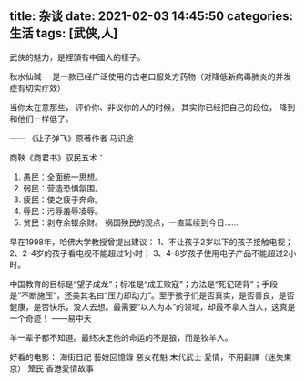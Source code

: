 title: 杂谈 
date: 2021-02-03 14:45:50
categories: 生活
tags: [武侠,人]
---
武俠的魅力，是裡頭有中國人的樣子。

秋水仙碱---是一款已经广泛使用的古老口服处方药物（对降低新病毒肺炎的并发症有切实疗效）


当你太在意那些，
评价你、非议你的人的时候，
其实你已经把自己的段位，
降到和他们一样低了。

—— 《让子弹飞》原著作者 马识途


商鞅《商君书》驭民五术：
1. 愚民：全面统一思想。
2. 弱民：营造恐惧氛围。
3. 疲民：使之疲于奔命。
4. 辱民：污辱羞辱凌辱。
5. 贫民：剥夺余银余财。
祸国殃民的观点，一直延续到今日……

早在1998年，哈佛大学教授曾提出建议：
1、不让孩子2岁以下的孩子接触电视；
2、2-4岁的孩子看电视不能超过1小时；
3、4-8岁孩子使用电子产品不能超过2小时。


中国教育的目标是“望子成龙”；标准是“成王败寇”；方法是“死记硬背”；手段是“不断施压”，还美其名曰“压力即动力”。至于孩子们是否真实，是否善良，是否健康，是否快乐，没人去想。最需要“以人为本”的领域，却最不拿人当人，这真是一个奇迹！
——易中天

羊一辈子都不知道。最终决定他的命运的不是狼，而是牧羊人。


好看的电影：
海街日記
藝妓回憶錄
惡女花魁
末代武士
愛情，不用翻譯（迷失東京）
笼民
香港愛情故事

